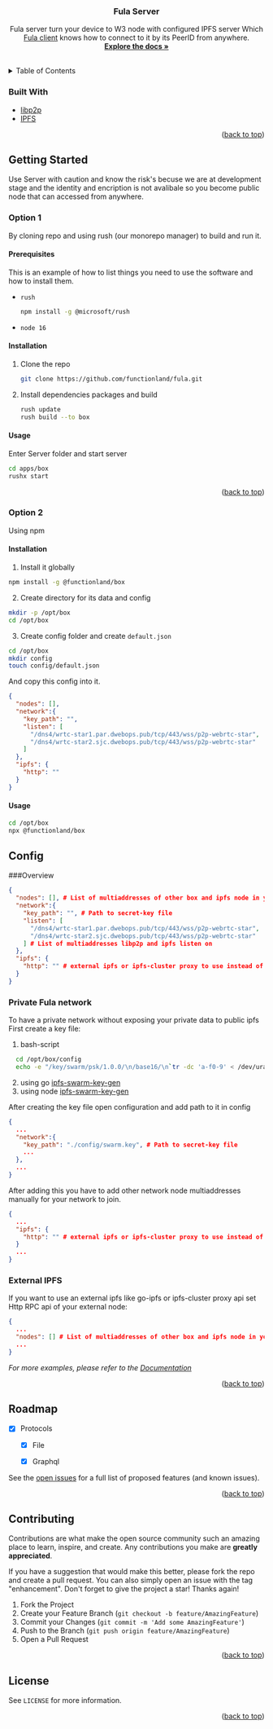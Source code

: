 <div id="top"></div>
<!--
*** Thanks for checking out the Best-README-Template. If you have a suggestion
*** that would make this better, please fork the repo and create a pull request
*** or simply open an issue with the tag "enhancement".
*** Don't forget to give the project a star!
*** Thanks again! Now go create something AMAZING! :D
*** Nice Template: https://github.com/othneildrew/Best-README-Template
-->



<!-- PROJECT SHIELDS -->
<!--
*** I'm using markdown "reference style" links for readability.
*** Reference links are enclosed in brackets [ ] instead of parentheses ( ).
*** See the bottom of this document for the declaration of the reference variables
*** for contributors-url, forks-url, etc. This is an optional, concise syntax you may use.
*** https://www.markdownguide.org/basic-syntax/#reference-style-links
-->

[comment]: <> ([![Contributors][contributors-shield]][contributors-url])

[comment]: <> ([![Forks][forks-shield]][forks-url])

[comment]: <> ([![Stargazers][stars-shield]][stars-url])

[comment]: <> ([![Issues][issues-shield]][issues-url])

[comment]: <> ([![License][license-shield]][license-url])

[comment]: <> ([![LinkedIn][linkedin-shield]][linkedin-url])



[comment]: <> (<!-- PROJECT LOGO -->)

[comment]: <> (<br />)
<div align="center">

[comment]: <> (  <a href="https://github.com/functionland/fula">)

[comment]: <> (    <img src="images/logo.png" alt="Logo" width="80" height="80">)

[comment]: <> (  </a>)

<h3 align="center">Fula Server</h3>

  <p align="center">
    Fula server turn your device to W3 node with configured IPFS server Which 
    <a href="https://github.com/functionland/fula/blob/main/libraries/fula">Fula client</a> 
    knows how to connect to it by its PeerID from anywhere. 
    <br />
    <a href="https://github.com/functionland/fula"><strong>Explore the docs »</strong></a>
    <br />
    <br />

[comment]: <> (    <a href="https://github.com/functionland/fula/blob/main/apps/server">View Demo</a>)

[comment]: <> (    ·)

[comment]: <> (    <a href="https://github.com/github_username/repo_name/issues">Report Bug</a>)

[comment]: <> (    ·)

[comment]: <> (    <a href="https://github.com/github_username/repo_name/issues">Request Feature</a>)
  </p>
</div>



<!-- TABLE OF CONTENTS -->
<details>
  <summary>Table of Contents</summary>
  <ol>
    <li>
      <a href="#about-the-project">About The Project</a>
      <ul>
        <li><a href="#built-with">Built With</a></li>
      </ul>
    </li>
    <li>
      <a href="#getting-started">Getting Started</a>
      <ul>
        <li><a href="#prerequisites">Prerequisites</a></li>
        <li><a href="#installation">Installation</a></li>
      </ul>
    </li>
    <li><a href="#usage">Usage</a></li>
    <li><a href="#roadmap">Roadmap</a></li>
    <li><a href="#contributing">Contributing</a></li>
    <li><a href="#license">License</a></li>

[comment]: <> (    <li><a href="#contact">Contact</a></li>)

[comment]: <> (    <li><a href="#acknowledgments">Acknowledgments</a></li>)
  </ol>
</details>




### Built With

* [libp2p](https://libp2p.io/)
* [IPFS](https://ipfs.io/)

<p align="right">(<a href="#top">back to top</a>)</p>



<!-- GETTING STARTED -->
## Getting Started

Use Server with caution and know the risk's becuse we are at development stage and the identity and encription is not avalibale 
so you become public node that can accessed from anywhere.

### Option 1
By cloning repo and using rush (our monorepo manager) to build and run it. 
#### Prerequisites

This is an example of how to list things you need to use the software and how to install them.
* `rush`
  ```sh
  npm install -g @microsoft/rush
  ```
* `node 16`
#### Installation

1. Clone the repo
   ```sh
   git clone https://github.com/functionland/fula.git
   ```
2. Install dependencies packages and build
   ```sh
   rush update
   rush build --to box
   ```

<!-- USAGE EXAMPLES -->
#### Usage
Enter Server folder and start server
   ```sh
   cd apps/box 
   rushx start
   ```
   

<p align="right">(<a href="#top">back to top</a>)</p>

### Option 2
Using npm
#### Installation
1. Install it globally
```sh
npm install -g @functionland/box
```
2. Create directory for its data and config
```sh
mkdir -p /opt/box
cd /opt/box
```
3. Create config folder and create `default.json` 
```sh
cd /opt/box
mkdir config
touch config/default.json
```
And copy this config into it.
```json
{
  "nodes": [],
  "network":{
    "key_path": "",
    "listen": [
      "/dns4/wrtc-star1.par.dwebops.pub/tcp/443/wss/p2p-webrtc-star",
      "/dns4/wrtc-star2.sjc.dwebops.pub/tcp/443/wss/p2p-webrtc-star"
    ]
  },
  "ipfs": {
    "http": ""
  }
}
```
#### Usage
```sh
cd /opt/box
npx @functionland/box
```

## Config
###Overview
```json
{
  "nodes": [], # List of multiaddresses of other box and ipfs node in your network.  
  "network":{
    "key_path": "", # Path to secret-key file
    "listen": [
      "/dns4/wrtc-star1.par.dwebops.pub/tcp/443/wss/p2p-webrtc-star",
      "/dns4/wrtc-star2.sjc.dwebops.pub/tcp/443/wss/p2p-webrtc-star"
    ] # List of multiaddresses libp2p and ipfs listen on
  },
  "ipfs": {
    "http": "" # external ipfs or ipfs-cluster proxy to use instead of js-ipfs 
  }
}
```
### Private Fula network
To have a private network without exposing your private data to public ipfs First create a key file:
1. bash-script
```sh
  cd /opt/box/config
  echo -e "/key/swarm/psk/1.0.0/\n/base16/\n`tr -dc 'a-f0-9' < /dev/urandom | head -c64`" > swarm.key
```
2. using go [ipfs-swarm-key-gen](https://github.com/Kubuxu/go-ipfs-swarm-key-gen)
3. using node [ipfs-swarm-key-gen](https://github.com/libp2p/js-libp2p/tree/master/src/pnet#from-a-module-using-libp2p)

After creating the key file open configuration and add path to it in config
```json
{
  ...
  "network":{
    "key_path": "./config/swarm.key", # Path to secret-key file
    ...
  },
  ...
}
```
After adding this you have to add other network node multiaddresses manually for your network to join.

```json
{
  ...
  "ipfs": {
    "http": "" # external ipfs or ipfs-cluster proxy to use instead of js-ipfs
  }
  ...
}
```

### External IPFS
If you want to use an external ipfs like go-ipfs or ipfs-cluster proxy api set Http RPC api of your external node:
```json
{
  ...
  "nodes": [] # List of multiaddresses of other box and ipfs node in your network.
  ...
}
```


_For more examples, please refer to the [Documentation](https://docs.fx.land)_

<p align="right">(<a href="#top">back to top</a>)</p>



<!-- ROADMAP -->
## Roadmap

- [X] Protocols
  - [X] File
  - [X] Graphql


See the [open issues](https://github.com/functionland/fula/issues) for a full list of proposed features (and known issues).

<p align="right">(<a href="#top">back to top</a>)</p>



<!-- CONTRIBUTING -->
## Contributing

Contributions are what make the open source community such an amazing place to learn, inspire, and create. Any contributions you make are **greatly appreciated**.

If you have a suggestion that would make this better, please fork the repo and create a pull request. You can also simply open an issue with the tag "enhancement".
Don't forget to give the project a star! Thanks again!

1. Fork the Project
2. Create your Feature Branch (`git checkout -b feature/AmazingFeature`)
3. Commit your Changes (`git commit -m 'Add some AmazingFeature'`)
4. Push to the Branch (`git push origin feature/AmazingFeature`)
5. Open a Pull Request

<p align="right">(<a href="#top">back to top</a>)</p>



<!-- LICENSE -->
## License

See `LICENSE` for more information.

<p align="right">(<a href="#top">back to top</a>)</p>



[comment]: <> (<!-- CONTACT -->)

[comment]: <> (## Contact)

[comment]: <> (Your Name - [@twitter_handle]&#40;https://twitter.com/twitter_handle&#41; - email@email_client.com)

[comment]: <> (Project Link: [https://github.com/github_username/repo_name]&#40;https://github.com/github_username/repo_name&#41;)

[comment]: <> (<p align="right">&#40;<a href="#top">back to top</a>&#41;</p>)



[comment]: <> (<!-- ACKNOWLEDGMENTS -->)

[comment]: <> (## Acknowledgments)

[comment]: <> (* []&#40;&#41;)

[comment]: <> (* []&#40;&#41;)

[comment]: <> (* []&#40;&#41;)

[comment]: <> (<p align="right">&#40;<a href="#top">back to top</a>&#41;</p>)



<!-- MARKDOWN LINKS & IMAGES -->
<!-- https://www.markdownguide.org/basic-syntax/#reference-style-links -->
[contributors-shield]: https://img.shields.io/github/contributors/github_username/repo_name.svg?style=for-the-badge
[contributors-url]: https://github.com/functionland/fula/graphs/contributors
[forks-shield]: https://img.shields.io/github/forks/github_username/repo_name.svg?style=for-the-badge
[forks-url]: https://github.com/functionland/fula/network/members
[stars-shield]: https://img.shields.io/github/stars/github_username/repo_name.svg?style=for-the-badge
[stars-url]: https://github.com/functionland/fula/stargazers
[issues-shield]: https://img.shields.io/github/issues/github_username/repo_name.svg?style=for-the-badge
[issues-url]: https://github.com/functionland/fula/issues
[license-shield]: https://img.shields.io/github/license/github_username/repo_name.svg?style=for-the-badge
[license-url]: https://github.com/functionland/fula/blob/main/LICENSE
[linkedin-shield]: https://img.shields.io/badge/-LinkedIn-black.svg?style=for-the-badge&logo=linkedin&colorB=555
[linkedin-url]: https://linkedin.com/in/linkedin_username
[product-screenshot]: images/screenshot.png
